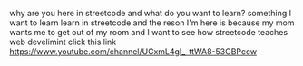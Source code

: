 why are you here in streetcode and what do you want to learn?
something I want to learn learn in streetcode and the reson I'm here is because my mom wants me to get out of my room and I want to see how streetcode teaches web develimint click this link https://www.youtube.com/channel/UCxmL4gI_-ttWA8-53GBPccw
